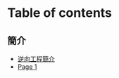 # Table of contents

## 簡介 <a href="#re-introduction" id="re-introduction"></a>

* [逆向工程簡介](README.md)
* [Page 1](re-introduction/page-1.md)
